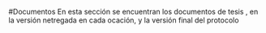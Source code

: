 #Documentos
En esta sección se encuentran los documentos de tesis , en la versión netregada en cada ocación, y la versión final del protocolo 
